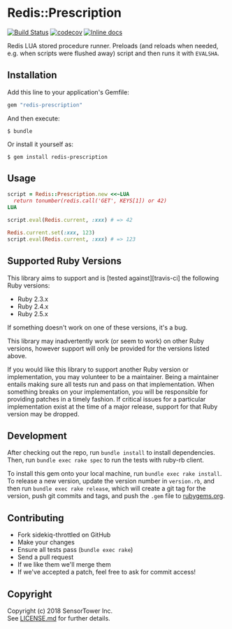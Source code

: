 # Redis::Prescription

[![Build Status](https://travis-ci.org/ixti/redis-prescription.svg?branch=master)](https://travis-ci.org/ixti/redis-prescription)
[![codecov](https://codecov.io/gh/ixti/redis-prescription/branch/master/graph/badge.svg)](https://codecov.io/gh/ixti/redis-prescription)
[![Inline docs](http://inch-ci.org/github/ixti/redis-prescription.svg?branch=master)](http://inch-ci.org/github/ixti/redis-prescription)

Redis LUA stored procedure runner. Preloads (and reloads when needed, e.g. when
scripts were flushed away) script and then runs it with `EVALSHA`.


## Installation

Add this line to your application's Gemfile:

```ruby
gem "redis-prescription"
```

And then execute:

    $ bundle

Or install it yourself as:

    $ gem install redis-prescription


## Usage

``` ruby
script = Redis::Prescription.new <<~LUA
  return tonumber(redis.call('GET', KEYS[1]) or 42)
LUA

script.eval(Redis.current, :xxx) # => 42

Redis.current.set(:xxx, 123)
script.eval(Redis.current, :xxx) # => 123
```


## Supported Ruby Versions

This library aims to support and is [tested against][travis-ci] the following Ruby
versions:

* Ruby 2.3.x
* Ruby 2.4.x
* Ruby 2.5.x

If something doesn't work on one of these versions, it's a bug.

This library may inadvertently work (or seem to work) on other Ruby versions,
however support will only be provided for the versions listed above.

If you would like this library to support another Ruby version or
implementation, you may volunteer to be a maintainer. Being a maintainer
entails making sure all tests run and pass on that implementation. When
something breaks on your implementation, you will be responsible for providing
patches in a timely fashion. If critical issues for a particular implementation
exist at the time of a major release, support for that Ruby version may be
dropped.


## Development

After checking out the repo, run `bundle install` to install dependencies.
Then, run `bundle exec rake spec` to run the tests with ruby-rb client.

To install this gem onto your local machine, run `bundle exec rake install`.
To release a new version, update the version number in `version.rb`, and then
run `bundle exec rake release`, which will create a git tag for the version,
push git commits and tags, and push the `.gem` file to [rubygems.org][].


## Contributing

* Fork sidekiq-throttled on GitHub
* Make your changes
* Ensure all tests pass (`bundle exec rake`)
* Send a pull request
* If we like them we'll merge them
* If we've accepted a patch, feel free to ask for commit access!


## Copyright

Copyright (c) 2018 SensorTower Inc.<br>
See [LICENSE.md][] for further details.


[travis.ci]: http://travis-ci.org/ixti/redis-prescription
[rubygems.org]: https://rubygems.org
[LICENSE.md]: https://github.com/ixti/redis-prescription/blob/master/LICENSE.txt
